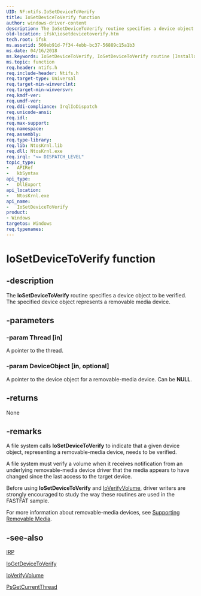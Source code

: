 ```yaml
---
UID: NF:ntifs.IoSetDeviceToVerify
title: IoSetDeviceToVerify function
author: windows-driver-content
description: The IoSetDeviceToVerify routine specifies a device object to be verified. The specified device object represents a removable media device.
old-location: ifsk\iosetdevicetoverify.htm
tech.root: ifsk
ms.assetid: 509eb91d-7f34-4ebb-bc37-56889c15a1b3
ms.date: 04/16/2018
ms.keywords: IoSetDeviceToVerify, IoSetDeviceToVerify routine [Installable File System Drivers], ifsk.iosetdevicetoverify, ioref_58eab192-eab0-42ee-8c2b-4fe1ad0fb703.xml, ntifs/IoSetDeviceToVerify
ms.topic: function
req.header: ntifs.h
req.include-header: Ntifs.h
req.target-type: Universal
req.target-min-winverclnt: 
req.target-min-winversvr: 
req.kmdf-ver: 
req.umdf-ver: 
req.ddi-compliance: IrqlIoDispatch
req.unicode-ansi: 
req.idl: 
req.max-support: 
req.namespace: 
req.assembly: 
req.type-library: 
req.lib: NtosKrnl.lib
req.dll: NtosKrnl.exe
req.irql: "<= DISPATCH_LEVEL"
topic_type:
-	APIRef
-	kbSyntax
api_type:
-	DllExport
api_location:
-	NtosKrnl.exe
api_name:
-	IoSetDeviceToVerify
product:
- Windows
targetos: Windows
req.typenames: 
---
```


# IoSetDeviceToVerify function


## -description


The <b>IoSetDeviceToVerify</b> routine specifies a device object to be verified. The specified device object represents a removable media device.


## -parameters




### -param Thread [in]

A pointer to the thread.


### -param DeviceObject [in, optional]

A pointer to the device object for a removable-media device. Can be <b>NULL</b>.


## -returns



None




## -remarks



A file system calls <b>IoSetDeviceToVerify</b> to indicate that a given device object, representing a removable-media device, needs to be verified.

A file system must verify a volume when it receives notification from an underlying removable-media device driver that the media appears to have changed since the last access to the target device. 

Before using <b>IoSetDeviceToVerify</b> and <a href="https://msdn.microsoft.com/library/windows/hardware/ff548559">IoVerifyVolume</a>, driver writers are strongly encouraged to study the way these routines are used in the FASTFAT sample.

For more information about removable-media devices, see <a href="https://msdn.microsoft.com/library/windows/hardware/ff563916">Supporting Removable Media</a>.




## -see-also




<a href="https://msdn.microsoft.com/library/windows/hardware/ff550694">IRP</a>



<a href="https://msdn.microsoft.com/library/windows/hardware/ff549212">IoGetDeviceToVerify</a>



<a href="https://msdn.microsoft.com/library/windows/hardware/ff548559">IoVerifyVolume</a>



<a href="https://msdn.microsoft.com/library/windows/hardware/ff559936">PsGetCurrentThread</a>
 

 

